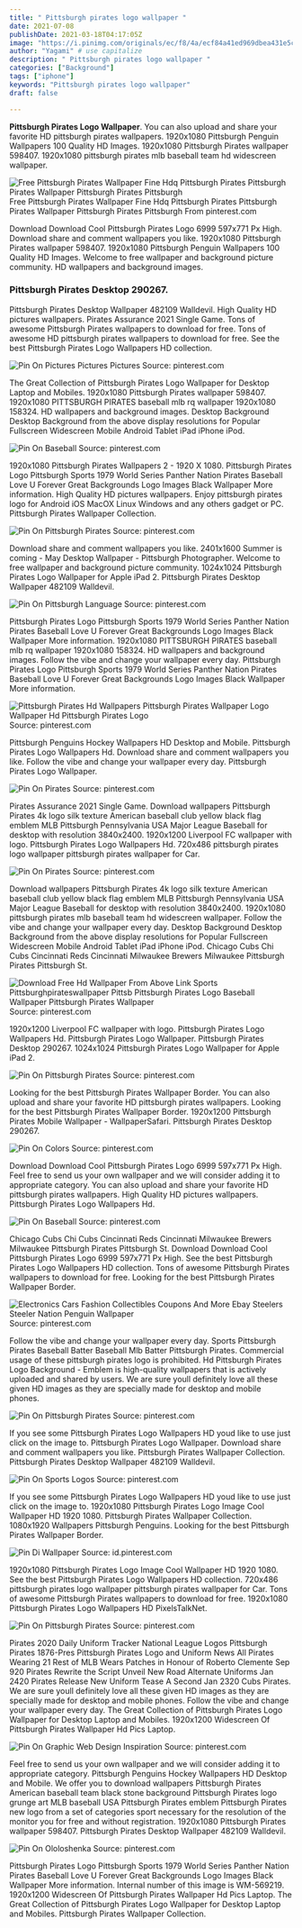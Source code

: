 ```yaml
---
title: " Pittsburgh pirates logo wallpaper "
date: 2021-07-08
publishDate: 2021-03-18T04:17:05Z
image: "https://i.pinimg.com/originals/ec/f8/4a/ecf84a41ed969dbea431e5c564975039.jpg"
author: "Yagami" # use capitalize
description: " Pittsburgh pirates logo wallpaper "
categories: ["Background"]
tags: ["iphone"]
keywords: "Pittsburgh pirates logo wallpaper"
draft: false

---
```



**Pittsburgh Pirates Logo Wallpaper**. You can also upload and share your favorite HD pittsburgh pirates wallpapers. 1920x1080 Pittsburgh Penguin Wallpapers 100 Quality HD Images. 1920x1080 Pittsburgh Pirates wallpaper 598407. 1920x1080 pittsburgh pirates mlb baseball team hd widescreen wallpaper.

![Free Pittsburgh Pirates Wallpaper Fine Hdq Pittsburgh Pirates Pittsburgh Pirates Wallpaper Pittsburgh Pirates Pittsburgh](https://i.pinimg.com/originals/c3/27/58/c3275896128b57acc73b0c52f23b51b3.jpg "Free Pittsburgh Pirates Wallpaper Fine Hdq Pittsburgh Pirates Pittsburgh Pirates Wallpaper Pittsburgh Pirates Pittsburgh")
Free Pittsburgh Pirates Wallpaper Fine Hdq Pittsburgh Pirates Pittsburgh Pirates Wallpaper Pittsburgh Pirates Pittsburgh From pinterest.com


Download Download Cool Pittsburgh Pirates Logo 6999 597x771 Px High. Download share and comment wallpapers you like. 1920x1080 Pittsburgh Pirates wallpaper 598407. 1920x1080 Pittsburgh Penguin Wallpapers 100 Quality HD Images. Welcome to free wallpaper and background picture community. HD wallpapers and background images.

### Pittsburgh Pirates Desktop 290267.

Pittsburgh Pirates Desktop Wallpaper 482109 Walldevil. High Quality HD pictures wallpapers. Pirates Assurance 2021 Single Game. Tons of awesome Pittsburgh Pirates wallpapers to download for free. Tons of awesome HD pittsburgh pirates wallpapers to download for free. See the best Pittsburgh Pirates Logo Wallpapers HD collection.


![Pin On Pictures Pictures Pictures](https://i.pinimg.com/originals/86/2e/b9/862eb9403c631e8c25b9feb930e5aa0b.jpg "Pin On Pictures Pictures Pictures")
Source: pinterest.com

The Great Collection of Pittsburgh Pirates Logo Wallpaper for Desktop Laptop and Mobiles. 1920x1080 Pittsburgh Pirates wallpaper 598407. 1920x1080 PITTSBURGH PIRATES baseball mlb rq wallpaper 1920x1080 158324. HD wallpapers and background images. Desktop Background Desktop Background from the above display resolutions for Popular Fullscreen Widescreen Mobile Android Tablet iPad iPhone iPod.

![Pin On Baseball](https://i.pinimg.com/originals/54/19/a4/5419a4c2d570e097f25a9a131795a629.png "Pin On Baseball")
Source: pinterest.com

1920x1080 Pittsburgh Pirates Wallpapers 2 - 1920 X 1080. Pittsburgh Pirates Logo Pittsburgh Sports 1979 World Series Panther Nation Pirates Baseball Love U Forever Great Backgrounds Logo Images Black Wallpaper More information. High Quality HD pictures wallpapers. Enjoy pittsburgh pirates logo for Android iOS MacOX Linux Windows and any others gadget or PC. Pittsburgh Pirates Wallpaper Collection.

![Pin On Pittsburgh Pirates](https://i.pinimg.com/originals/f1/00/50/f10050d25d900c8acd5cefa99d2ab17e.jpg "Pin On Pittsburgh Pirates")
Source: pinterest.com

Download share and comment wallpapers you like. 2401x1600 Summer is coming - May Desktop Wallpaper - Pittsburgh Photographer. Welcome to free wallpaper and background picture community. 1024x1024 Pittsburgh Pirates Logo Wallpaper for Apple iPad 2. Pittsburgh Pirates Desktop Wallpaper 482109 Walldevil.

![Pin On Pittsburgh Language](https://i.pinimg.com/564x/47/2a/88/472a88ef6f8a0657ec1108e8edb9323f--pittsburgh-pirates.jpg "Pin On Pittsburgh Language")
Source: pinterest.com

Pittsburgh Pirates Logo Pittsburgh Sports 1979 World Series Panther Nation Pirates Baseball Love U Forever Great Backgrounds Logo Images Black Wallpaper More information. 1920x1080 PITTSBURGH PIRATES baseball mlb rq wallpaper 1920x1080 158324. HD wallpapers and background images. Follow the vibe and change your wallpaper every day. Pittsburgh Pirates Logo Pittsburgh Sports 1979 World Series Panther Nation Pirates Baseball Love U Forever Great Backgrounds Logo Images Black Wallpaper More information.

![Pittsburgh Pirates Hd Wallpapers Pittsburgh Pirates Wallpaper Logo Wallpaper Hd Pittsburgh Pirates Logo](https://i.pinimg.com/originals/cf/6c/16/cf6c16b472beba60e01f952cda78d503.jpg "Pittsburgh Pirates Hd Wallpapers Pittsburgh Pirates Wallpaper Logo Wallpaper Hd Pittsburgh Pirates Logo")
Source: pinterest.com

Pittsburgh Penguins Hockey Wallpapers HD Desktop and Mobile. Pittsburgh Pirates Logo Wallpapers Hd. Download share and comment wallpapers you like. Follow the vibe and change your wallpaper every day. Pittsburgh Pirates Logo Wallpaper.

![Pin On Pirates](https://i.pinimg.com/originals/23/de/21/23de2149c29d9c1ee2b67fb2c609a0a7.png "Pin On Pirates")
Source: pinterest.com

Pirates Assurance 2021 Single Game. Download wallpapers Pittsburgh Pirates 4k logo silk texture American baseball club yellow black flag emblem MLB Pittsburgh Pennsylvania USA Major League Baseball for desktop with resolution 3840x2400. 1920x1200 Liverpool FC wallpaper with logo. Pittsburgh Pirates Logo Wallpapers Hd. 720x486 pittsburgh pirates logo wallpaper pittsburgh pirates wallpaper for Car.

![Pin On Pirates](https://i.pinimg.com/originals/fa/28/24/fa28248392f221645b1b77d1c39414d8.jpg "Pin On Pirates")
Source: pinterest.com

Download wallpapers Pittsburgh Pirates 4k logo silk texture American baseball club yellow black flag emblem MLB Pittsburgh Pennsylvania USA Major League Baseball for desktop with resolution 3840x2400. 1920x1080 pittsburgh pirates mlb baseball team hd widescreen wallpaper. Follow the vibe and change your wallpaper every day. Desktop Background Desktop Background from the above display resolutions for Popular Fullscreen Widescreen Mobile Android Tablet iPad iPhone iPod. Chicago Cubs Chi Cubs Cincinnati Reds Cincinnati Milwaukee Brewers Milwaukee Pittsburgh Pirates Pittsburgh St.

![Download Free Hd Wallpaper From Above Link Sports Pittsburghpirateswallpaper Pittsb Pittsburgh Pirates Logo Baseball Wallpaper Pittsburgh Pirates Wallpaper](https://i.pinimg.com/originals/1b/11/0f/1b110fb916186c9ae23a042da4bc6c2c.png "Download Free Hd Wallpaper From Above Link Sports Pittsburghpirateswallpaper Pittsb Pittsburgh Pirates Logo Baseball Wallpaper Pittsburgh Pirates Wallpaper")
Source: pinterest.com

1920x1200 Liverpool FC wallpaper with logo. Pittsburgh Pirates Logo Wallpapers Hd. Pittsburgh Pirates Logo Wallpaper. Pittsburgh Pirates Desktop 290267. 1024x1024 Pittsburgh Pirates Logo Wallpaper for Apple iPad 2.

![Pin On Pittsburgh Pirates](https://i.pinimg.com/originals/48/a9/a0/48a9a093f0b6164054e8fb524ae6bc60.png "Pin On Pittsburgh Pirates")
Source: pinterest.com

Looking for the best Pittsburgh Pirates Wallpaper Border. You can also upload and share your favorite HD pittsburgh pirates wallpapers. Looking for the best Pittsburgh Pirates Wallpaper Border. 1920x1200 Pittsburgh Pirates Mobile Wallpaper - WallpaperSafari. Pittsburgh Pirates Desktop 290267.

![Pin On Colors](https://i.pinimg.com/originals/8c/55/e4/8c55e4cf91d8be6d8cfaf721df812897.jpg "Pin On Colors")
Source: pinterest.com

Download Download Cool Pittsburgh Pirates Logo 6999 597x771 Px High. Feel free to send us your own wallpaper and we will consider adding it to appropriate category. You can also upload and share your favorite HD pittsburgh pirates wallpapers. High Quality HD pictures wallpapers. Pittsburgh Pirates Logo Wallpapers Hd.

![Pin On Baseball](https://i.pinimg.com/originals/a0/0d/d0/a00dd00f80616ed4d1f51a36d22ced03.png "Pin On Baseball")
Source: pinterest.com

Chicago Cubs Chi Cubs Cincinnati Reds Cincinnati Milwaukee Brewers Milwaukee Pittsburgh Pirates Pittsburgh St. Download Download Cool Pittsburgh Pirates Logo 6999 597x771 Px High. See the best Pittsburgh Pirates Logo Wallpapers HD collection. Tons of awesome Pittsburgh Pirates wallpapers to download for free. Looking for the best Pittsburgh Pirates Wallpaper Border.

![Electronics Cars Fashion Collectibles Coupons And More Ebay Steelers Steeler Nation Penguin Wallpaper](https://i.pinimg.com/originals/b2/eb/3c/b2eb3c25e5c9e734c507818b1ce716a7.jpg "Electronics Cars Fashion Collectibles Coupons And More Ebay Steelers Steeler Nation Penguin Wallpaper")
Source: pinterest.com

Follow the vibe and change your wallpaper every day. Sports Pittsburgh Pirates Baseball Batter Baseball Mlb Batter Pittsburgh Pirates. Commercial usage of these pittsburgh pirates logo is prohibited. Hd Pittsburgh Pirates Logo Background - Emblem is high-quality wallpapers that is actively uploaded and shared by users. We are sure youll definitely love all these given HD images as they are specially made for desktop and mobile phones.

![Pin On Pittsburgh Pirates](https://i.pinimg.com/originals/7b/82/45/7b8245f35281fd4adadc8e168ca758d7.png "Pin On Pittsburgh Pirates")
Source: pinterest.com

If you see some Pittsburgh Pirates Logo Wallpapers HD youd like to use just click on the image to. Pittsburgh Pirates Logo Wallpaper. Download share and comment wallpapers you like. Pittsburgh Pirates Wallpaper Collection. Pittsburgh Pirates Desktop Wallpaper 482109 Walldevil.

![Pin On Sports Logos](https://i.pinimg.com/originals/78/13/8c/78138ca6a0667228f39493d4133001d0.png "Pin On Sports Logos")
Source: pinterest.com

If you see some Pittsburgh Pirates Logo Wallpapers HD youd like to use just click on the image to. 1920x1080 Pittsburgh Pirates Logo Image Cool Wallpaper HD 1920 1080. Pittsburgh Pirates Wallpaper Collection. 1080x1920 Wallpapers Pittsburgh Penguins. Looking for the best Pittsburgh Pirates Wallpaper Border.

![Pin Di Wallpaper](https://i.pinimg.com/originals/bc/9d/88/bc9d8842b9b964334b7103b4f2983140.jpg "Pin Di Wallpaper")
Source: id.pinterest.com

1920x1080 Pittsburgh Pirates Logo Image Cool Wallpaper HD 1920 1080. See the best Pittsburgh Pirates Logo Wallpapers HD collection. 720x486 pittsburgh pirates logo wallpaper pittsburgh pirates wallpaper for Car. Tons of awesome Pittsburgh Pirates wallpapers to download for free. 1920x1080 Pittsburgh Pirates Logo Wallpapers HD PixelsTalkNet.

![Pin On Pittsburgh Pirates](https://i.pinimg.com/originals/61/35/4b/61354bacab9ef65426d331ce819517b3.png "Pin On Pittsburgh Pirates")
Source: pinterest.com

Pirates 2020 Daily Uniform Tracker National League Logos Pittsburgh Pirates 1876-Pres Pittsburgh Pirates Logo and Uniform News All Pirates Wearing 21 Rest of MLB Wears Patches in Honour of Roberto Clemente Sep 920 Pirates Rewrite the Script Unveil New Road Alternate Uniforms Jan 2420 Pirates Release New Uniform Tease A Second Jan 2320 Cubs Pirates. We are sure youll definitely love all these given HD images as they are specially made for desktop and mobile phones. Follow the vibe and change your wallpaper every day. The Great Collection of Pittsburgh Pirates Logo Wallpaper for Desktop Laptop and Mobiles. 1920x1200 Widescreen Of Pittsburgh Pirates Wallpaper Hd Pics Laptop.

![Pin On Graphic Web Design Inspiration](https://i.pinimg.com/originals/78/6b/50/786b50bfa3ab431f66fecf6adc8c71d6.jpg "Pin On Graphic Web Design Inspiration")
Source: pinterest.com

Feel free to send us your own wallpaper and we will consider adding it to appropriate category. Pittsburgh Penguins Hockey Wallpapers HD Desktop and Mobile. We offer you to download wallpapers Pittsburgh Pirates American baseball team black stone background Pittsburgh Pirates logo grunge art MLB baseball USA Pittsburgh Pirates emblem Pittsburgh Pirates new logo from a set of categories sport necessary for the resolution of the monitor you for free and without registration. 1920x1080 Pittsburgh Pirates wallpaper 598407. Pittsburgh Pirates Desktop Wallpaper 482109 Walldevil.

![Pin On Ololoshenka](https://i.pinimg.com/originals/ec/f8/4a/ecf84a41ed969dbea431e5c564975039.jpg "Pin On Ololoshenka")
Source: pinterest.com

Pittsburgh Pirates Logo Pittsburgh Sports 1979 World Series Panther Nation Pirates Baseball Love U Forever Great Backgrounds Logo Images Black Wallpaper More information. Internal number of this image is WM-569219. 1920x1200 Widescreen Of Pittsburgh Pirates Wallpaper Hd Pics Laptop. The Great Collection of Pittsburgh Pirates Logo Wallpaper for Desktop Laptop and Mobiles. Pittsburgh Pirates Wallpaper Collection.

